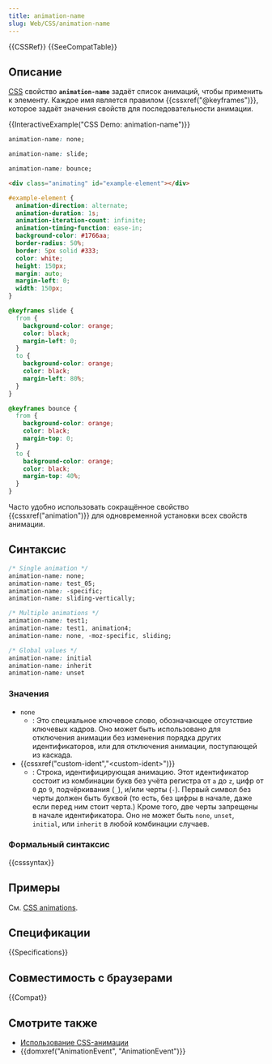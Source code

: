 ```yaml
---
title: animation-name
slug: Web/CSS/animation-name
---
```


{{CSSRef}} {{SeeCompatTable}}

## Описание

[CSS](/ru/docs/Web/CSS) свойство **`animation-name`** задаёт список анимаций, чтобы применить к элементу. Каждое имя является правилом {{cssxref("@keyframes")}}, которое задаёт значения свойств для последовательности анимации.

{{InteractiveExample("CSS Demo: animation-name")}}

```css interactive-example-choice
animation-name: none;
```

```css interactive-example-choice
animation-name: slide;
```

```css interactive-example-choice
animation-name: bounce;
```

```html interactive-example
<div class="animating" id="example-element"></div>
```

```css interactive-example
#example-element {
  animation-direction: alternate;
  animation-duration: 1s;
  animation-iteration-count: infinite;
  animation-timing-function: ease-in;
  background-color: #1766aa;
  border-radius: 50%;
  border: 5px solid #333;
  color: white;
  height: 150px;
  margin: auto;
  margin-left: 0;
  width: 150px;
}

@keyframes slide {
  from {
    background-color: orange;
    color: black;
    margin-left: 0;
  }
  to {
    background-color: orange;
    color: black;
    margin-left: 80%;
  }
}

@keyframes bounce {
  from {
    background-color: orange;
    color: black;
    margin-top: 0;
  }
  to {
    background-color: orange;
    color: black;
    margin-top: 40%;
  }
}
```

Часто удобно использовать сокращённое свойство {{cssxref("animation")}} для одновременной установки всех свойств анимации.

## Синтаксис

```css
/* Single animation */
animation-name: none;
animation-name: test_05;
animation-name: -specific;
animation-name: sliding-vertically;

/* Multiple animations */
animation-name: test1;
animation-name: test1, animation4;
animation-name: none, -moz-specific, sliding;

/* Global values */
animation-name: initial
animation-name: inherit
animation-name: unset
```

### Значения

- `none`
  - : Это специальное ключевое слово, обозначающее отсутствие ключевых кадров. Оно может быть использовано для отключения анимации без изменения порядка других идентификаторов, или для отключения анимации, поступающей из каскада.
- {{cssxref("custom-ident","&lt;custom-ident&gt;")}}
  - : Строка, идентифицирующая анимацию. Этот идентификатор состоит из комбинации букв без учёта регистра от `a` до `z`, цифр от `0` до `9`, подчёркивания (`_`), и/или черты (`-`). Первый символ без черты должен быть буквой (то есть, без цифры в начале, даже если перед ним стоит черта.) Кроме того, две черты запрещены в начале идентификатора. Оно не может быть `none`, `unset`, `initial`, или `inherit` в любой комбинации случаев.

### Формальный синтаксис

{{csssyntax}}

## Примеры

См. [CSS animations](/ru/docs/Web/CSS/CSS_animations/Using_CSS_animations).

## Спецификации

{{Specifications}}

## Совместимость с браузерами

{{Compat}}

## Смотрите также

- [Использование CSS-анимации](/ru/docs/Web/CSS/CSS_animations/Using_CSS_animations)
- {{domxref("AnimationEvent", "AnimationEvent")}}
